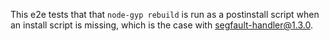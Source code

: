 This e2e tests that that `node-gyp rebuild` is run as a postinstall script when
an install script is missing, which is the case with segfault-handler@1.3.0.
